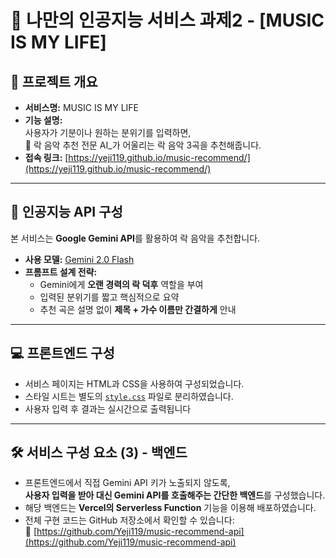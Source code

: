 # 🎸 나만의 인공지능 서비스 과제2 - [MUSIC IS MY LIFE]

## 🧠 프로젝트 개요

- **서비스명:** MUSIC IS MY LIFE  
- **기능 설명:**  
  사용자가 기분이나 원하는 분위기를 입력하면,  
  🎸 락 음악 추천 전문 AI_가 어울리는 락 음악 3곡을 추천해줍니다.  
- **접속 링크:** [https://yeji119.github.io/music-recommend/](https://yeji119.github.io/music-recommend/)

---

## 🔌 인공지능 API 구성

본 서비스는 **Google Gemini API**를 활용하여 락 음악을 추천합니다.

- **사용 모델:** [Gemini 2.0 Flash](https://cloud.google.com/vertex-ai/generative-ai/docs/models/gemini/2-0-flash?hl=ko)
- **프롬프트 설계 전략:**
  - Gemini에게 **오랜 경력의 락 덕후** 역할을 부여
  - 입력된 분위기를 짧고 핵심적으로 요약
  - 추천 곡은 설명 없이 **제목 + 가수 이름만 간결하게** 안내

---

## 💻 프론트엔드 구성

- 서비스 페이지는 HTML과 CSS을 사용하여 구성되었습니다.
- 스타일 시트는 별도의 [`style.css`](style.css) 파일로 분리하였습니다.
- 사용자 입력 후 결과는 실시간으로 출력됩니다

---

## 🛠️ 서비스 구성 요소 (3) - 백엔드

- 프론트엔드에서 직접 Gemini API 키가 노출되지 않도록,  
  **사용자 입력을 받아 대신 Gemini API를 호출해주는 간단한 백엔드**를 구성했습니다.
- 해당 백엔드는 **Vercel의 Serverless Function** 기능을 이용해 배포하였습니다.
- 전체 구현 코드는 GitHub 저장소에서 확인할 수 있습니다:  
  🔗 [https://github.com/Yeji119/music-recommend-api](https://github.com/Yeji119/music-recommend-api)